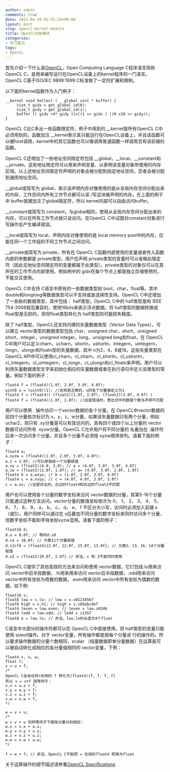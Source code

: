 ```yaml
---
author: edwin
comments: true
date: 2013-04-30 02:55:24+00:00
layout: post
slug: opencl-kernel-module
title: OpenCL内核模块
categories:
- 学习笔记
tags:
- OpenCL
---
```


首先介绍一下什么是[OpenCL](http://www.khronos.org/opencl/)，Open Computing Language C程序语言简称OpenCL C，是用来编写运行在OpenCL设备上的kernel程序的一门语言。OpenCL C基于ISO/IEC 9899:1999 C标准做了一定的扩展和限制。

以下面的kernel函数作为入门例子：

    
    __kernel void hellocl ( __global uint * buffer) {
         size_t gidx = get_global_id(0);
         size_t gidy = get_global_id(1);
         buffer [( gidx +4* gidy )]=((1 << gidx ) |(0 x10 << gidy));
    }


OpenCL C比C多出一些函数限定符，例子中用到的 \__kernel是所有OpenCL C中必须用到的。函数加注 \__kernel表示其只能运行在OpenCL设备上，并且该函数可以被host调用，kernel中的其它函数也可以像调用普通函数一样调用含有该前缀的函数。

OpenCL C还增加了一些地址空间限定符包括 \__global，\__local，\__constant和 \__private。这些地址限定符可以用来声明变量，以表明该变量对象所使用的内存区域。以上述地址空间限定符声明的对象会被分配到指定地址空间，否者会被分配到通用地址空间。

\__global或简写为 global，表示该声明内存对像使用的是从全局内存空间分配出来的内存，工作空间内所有工作节点都可以读 /写这块被声明的内存。在上面的例子中 buffer就被加注了global限定符，所以 kernel内部可以自由访问buffer。

\__constant或简写为 constant，与global相同，使用从全局内存空间分配出来的内存，可以在所有工作节点做只读访问。在OpenCL C中试图对constant对象进行写操作会产生编译错误。

\__local或简写为 local，声明内存对像使用的是 local memory pool中的内存，仅能在同一个工作组的不同工作节点之间访问。

\__private或简写为 private，所有在 OpenCL C函数内部使用的变量或者传入函数内部的参数都是 private类型，用户在声明 private类型的变量时可以省略此限定符（因此无地址空间限定符的变量都属于此类型）。private类型的对象仅可以在其所在的工作节点内部使用。例如例中的 gidx在每个节点上都是独立存储使用的，不能交互使用。

OpenCL C中支持 C语言中原有的一些数据类型如 bool，char，float等。其中 double和longlong等数据类型可以不支持或是选择性支持。OpenCL C中还增加了一些新的数据类型，其中包括：
half类型。OpenCL C中的 half类型是和 IEEE 754\-2008规范兼容的，使用16bits来表示浮点数据。将 half类型的数据转换成 float型是无损的，但将float类型转化为 half类型则可能损失精度。

除了 half类型，OpenCL还支持内建的矢量数据类型（Vector Data Types），可以建立 vector类型的数据类型包括 char，unsigned char，short，unsigned short，integer，unsigned integer，long，unsigned long和float，在 OpenCL C中用户可以定义charn，ucharn，shortn，ushortn，integern，uintegern，longn，ulongn和floatn型的矢量数据，其中 n为2，4，8或16。这些矢量类型在OpenCL API中可以使用cl_charn，cl_charn，cl_shortn，cl_ushortn，cl_integern，cl_uintegern，cl_longn，cl_ulongn和cl_floatn来声明。用户可以利用矢量数据类型文字来初始化相应的矢量数据或者在执行语句中定义该类型的常量。例如下面的例子：

    
    float4 f = (float4)(1.0f, 2.0f, 3.0f, 4.0f);
    uint8 u = (uint8)(1); //这样是正确的，u的各个分量被定义为1
    float4 f = (float4)( (float2)(1.0f, 2.0f), (float2)(3.0f, 4.0f) )   
    float4 f = (float4)(1.0f, 2.0f); //这是错误的，表达式中的数据个数与声明不匹配


用户可以使用 . 操作访问一个vector数据的各个分量。在 OpenCL中vector数据的前四个分量依次标识为 x，y，z，w分量，如果该矢量数据只有两个分量，例如 uchar2，则只有 .xy分量是可以有效访问的，具有四个或四个以上分量的 vector数据可访问所有 .xyzw分量。OpenCL C允许用户将不同分量的 名叠加在 .操作符后来一次访问多个分量，并且多个分量不必须按 xyzw顺序排列。请看下面的例子：

    
    float4 a;
    a.xyzw = (float4)(1.0f, 2.0f, 3.0f, 4.0f);
    a.z = 3.0f; //可以单独给一个分量赋值
    a.xy = (float2)(4.0, 3.0); // a = (4.0f, 3.0f, 3.0f, 4.0f)
    a.zw = (float2)(2.0f, 1.0f); // a= (4.0f, 3.0f, 2.0f, 1.0f)
    float4 b = a.wzyx; // b = (1.0f, 2.0f, 3.0f, 4.0f)
    float4 c = a.xxyy; // c = (4.0f, 4.0f, 3.0f, 3.0f)
    c = a.xx; //这是非法的，左边的float4和右边的float2不匹配




用户也可以使用各个分量的数字坐标来访问 vector数据的分量，其第5-16个分量只能通过这种方法访问。vector分量的数值坐标依次为 0， 1， 2， 3， 4， 5， 6， 7， 8， 9， a， b， c， d， e， f
不区分大小写，访问时必须加入前缀 s（或S）。用户同样可以通过在 s后叠加不同分量的数字坐标来同时访问多个分量，但数字坐标不能和字母坐标xyzw混用。请看下面的例子：

    
    float16 d;
    d.x = 0.0f; // 等同d.s0
    d.sa = 10.0f; // 为第11个分量赋值
    d.s2cfd = (float4){2.0f, 12.0f, 15.0f, 13.0f}; // 为第2、13、16、14个分量赋值
    d.x2 = (float2){0.0f, 2.0f} // 非法，x 和 2不能同时使用


OpenCL C提供了其他高效的方法来访问和使用 vector数据，它们包括.lo用来访问 vector中前半段数据，.hi用来用来访问 vector后半段数据，.odd用来访问 vector中所有坐标为奇数的数据，.even用来访问 vector中所有坐标为偶数的数据。如下例:

    
    float16 v;
    float8 low = v.lo; // low = v.s01234567
    float8 high = v.hi; // high = v.s89abcdef
    float4 leven = low.even; // leven = low.s0246
    float4 lodd = low.odd; // lodd = s1357
    float8 e = low.lo; // 非法，low.lo的长度为4个float


C语言中大部分的操作符都可以在 OpenCL C中直接使用，但 half类型的变量只能使用 sizeof操作。对于 vector变量，所有操作都是按每个分量进 行的操作的。所以要求操作数据的分量个数相同，scalar （纯量数据即单分量数据）在运算是可以被自动转化成相应的各分量值相同的 vector变量，下例：

    
    float4 v, u, w;
    float f;
    v = u + f;
    /*
    OpenCL C会自动将+右侧的 f 转化为(float4)(f, f, f, f)
    所以 v = u+f 就等同于：
    v.x = u.x + f;
    v.y = u.y + f;
    v.z = u.z + f;
    v.w = u.w + f;
    */
    
    w = v + u;
    /*
    w = v + u 同样等同于下面按分量分别相加：
    w.x = v.x + u.x;
    w.y = v.y + u.y;
    w.z = v.z + u.z;
    w.w = v.w + u.w;
    */
    
    f = w + f; // 非法，OpenCL C不能把 = 右侧的float4 转换为float


关于运算操作的细节描述请参看[OpenCL Specifications](http://www.khronos.org/registry/cl/specs/opencl-1.0.29.pdf)
